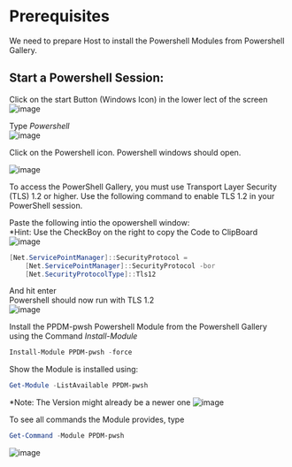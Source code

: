 # Prerequisites


We need to prepare Host to install the Powershell Modules from Powershell Gallery.
## Start a Powershell Session:
Click on the start Button (Windows Icon) in the lower lect of the screen  
![image](https://github.com/dell-democenter/dell-democenter.github.io/assets/8255007/af061171-7837-4325-938e-17874a5a9ad7)

Type *Powershell*  
![image](https://github.com/dell-democenter/dell-democenter.github.io/assets/8255007/af11bd07-7294-4b30-8a4e-dba1717bbd51)

Click on the Powershell icon.
Powershell windows should open.  

![image](https://github.com/dell-democenter/dell-democenter.github.io/assets/8255007/5746bdca-92c4-4dd0-bc23-5a76f0fa2b4e)

To access the PowerShell Gallery, you must use Transport Layer Security (TLS) 1.2 or higher. Use the following command to enable TLS 1.2 in your PowerShell session.  

Paste the following intio the opowershell window:  
*Hint: Use the CheckBoy on the right to copy the Code to ClipBoard  
![image](https://github.com/dell-democenter/dell-democenter.github.io/assets/8255007/d7f97659-2a81-41d1-b69b-f60ac28df222)

```Powershell
[Net.ServicePointManager]::SecurityProtocol =
    [Net.ServicePointManager]::SecurityProtocol -bor
    [Net.SecurityProtocolType]::Tls12
```
And hit enter  
Powershell should now run with TLS 1.2   
![image](https://github.com/dell-democenter/dell-democenter.github.io/assets/8255007/cf012473-bd0b-4909-8a34-9efd5dbdf949)

Install the PPDM-pwsh Powershell Module from the Powershell Gallery using the Command *Install-Module*   
```Powershell
Install-Module PPDM-pwsh -force
```

Show the Module is installed using:
```Powershell
Get-Module -ListAvailable PPDM-pwsh
```
*Note: The Version might already be a newer one
![image](https://github.com/dell-democenter/dell-democenter.github.io/assets/8255007/28b26ce5-2dad-4061-9c48-f988f241319e)

To see all commands the Module provides, type 
```Powershell
Get-Command -Module PPDM-pwsh
```
![image](https://github.com/dell-democenter/dell-democenter.github.io/assets/8255007/17d58ca8-2b21-46f9-b10e-c36f9ad093f3)